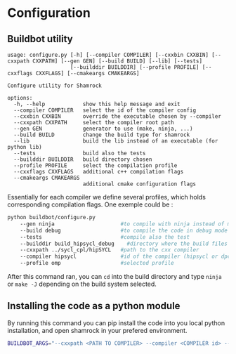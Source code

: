 # Configuration

## Buildbot utility
```
usage: configure.py [-h] [--compiler COMPILER] [--cxxbin CXXBIN] [--cxxpath CXXPATH] [--gen GEN] [--build BUILD] [--lib] [--tests]
                    [--builddir BUILDDIR] [--profile PROFILE] [--cxxflags CXXFLAGS] [--cmakeargs CMAKEARGS]

Configure utility for Shamrock

options:
  -h, --help            show this help message and exit
  --compiler COMPILER   select the id of the compiler config
  --cxxbin CXXBIN       override the executable chosen by --compiler
  --cxxpath CXXPATH     select the compiler root path
  --gen GEN             generator to use (make, ninja, ...)
  --build BUILD         change the build type for shamrock
  --lib                 build the lib instead of an executable (for python lib)
  --tests               build also the tests
  --builddir BUILDDIR   build directory chosen
  --profile PROFILE     select the compilation profile
  --cxxflags CXXFLAGS   additional c++ compilation flags
  --cmakeargs CMAKEARGS
                        additional cmake configuration flags
```

Essentially for each compiler we define several profiles, which holds corresponding compilation flags. 
One exemple could be :
```bash
python buildbot/configure.py 
    --gen ninja                     #to compile with ninja instead of make
    --build debug                   #to compile the code in debug mode
    --tests                         #compile also the test
    --builddir build_hipsycl_debug    #directory where the build files will be held
    --cxxpath ../sycl_cpl/hipSYCL   #path to the cxx compiler
    --compiler hipsycl              #id of the compiler (hipsycl or dpcpp)
    --profile omp                   #selected profile
```

After this command ran, you can `cd` into the build directory and type `ninja` or `make -J` depending on the build system selected.


## Installing the code as a python module

By running this command you can pip install the code into you local python installation, and open shamrock in your prefered environment.
```bash
BUILDBOT_ARGS="--cxxpath <PATH TO COMPILER> --compiler <COMPILER id> --profile <PROFILE>" pip install -e .
```